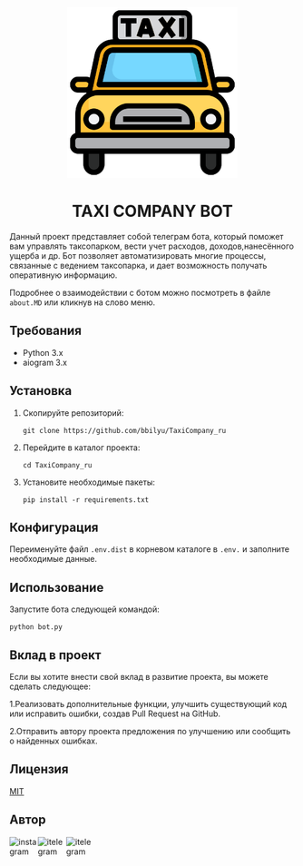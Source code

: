
<center>
<img src="taxi.png" alt="alt text" style="width:300px;height:300px;">

# TAXI COMPANY BOT

</center>

Данный проект представляет собой телеграм бота, который поможет вам управлять таксопарком, вести учет расходов, доходов,нанесённого ущерба и др. Бот позволяет автоматизировать многие процессы, связанные с ведением таксопарка, и дает возможность получать оперативную информацию.

Подробнее о взаимодействии с ботом можно посмотреть в файле `about.MD` или кликнув на слово меню.



## Требования
- Python 3.x
- aiogram 3.x

## Установка
1. Скопируйте репозиторий:
   ```
   git clone https://github.com/bbilyu/TaxiCompany_ru
   ```
2. Перейдите в каталог проекта:
   ```
   cd TaxiCompany_ru
   ```
3. Установите необходимые пакеты:
   ```
   pip install -r requirements.txt
   ```

## Конфигурация
Переименуйте файл `.env.dist` в корневом каталоге в `.env.` и заполните необходимые данные.

## Использование
Запустите бота следующей командой:
```
python bot.py
```

## Вклад в проект
Если вы хотите внести свой вклад в развитие проекта, вы можете сделать следующее:

1.Реализовать дополнительные функции, улучшить существующий код или исправить ошибки, создав Pull Request на GitHub.

2.Отправить автору проекта предложения по улучшению или сообщить о найденных ошибках.

## Лицензия
[MIT](https://opensource.org/license/mit/)

## Автор
[<img align="left" alt="instagram" width="50px" src="https://img.icons8.com/clouds/2x/instagram-new--v3.png" />][instagram]
[<img align="left" alt="itelegram" width="50px" src="https://img.icons8.com/clouds/2x/telegram-app.png" />][telegram]
[<img align="left" alt="itelegram" width="50px" src="https://img.icons8.com/clouds/2x/github" />][github]

[instagram]: https://www.instagram.com/keepcalmaboss/
[telegram]: https://t.me/keepcalmaboss
[github]: https://github.com/bbilyu